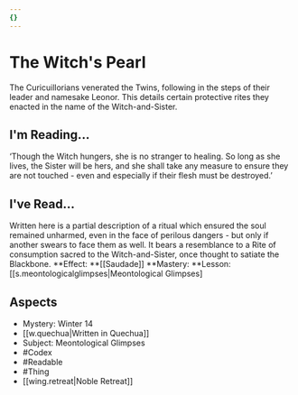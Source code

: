 ```yaml
---
{}
---
```

# The Witch's Pearl
The Curicuillorians venerated the Twins, following in the steps of their leader and namesake Leonor. This details certain protective rites they enacted in the name of the Witch-and-Sister.
## I'm Reading...
‘Though the Witch hungers, she is no stranger to healing. So long as she lives, the Sister will be hers, and she shall take any measure to ensure they are not touched - even and especially if their flesh must be destroyed.’
## I've Read...
Written here is a partial description of a ritual which ensured the soul remained unharmed, even in the face of perilous dangers - but only if another swears to face them as well. It bears a resemblance to a Rite of consumption sacred to the Witch-and-Sister, once thought to satiate the Blackbone.
**Effect: **[[Saudade]]
**Mastery: **Lesson: [[s.meontologicalglimpses|Meontological Glimpses]
## Aspects
- Mystery: Winter 14
- [[w.quechua|Written in Quechua]]
- Subject: Meontological Glimpses
- #Codex
- #Readable
- #Thing
- [[wing.retreat|Noble Retreat]]